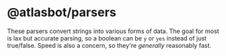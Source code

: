 # @atlasbot/parsers

These parsers convert strings into various forms of data. The goal for most is lax but accurate parsing, so a boolean can be `y` or `yes` instead of just true/false. Speed is also a concern, so they're _generally_ reasonably fast.
